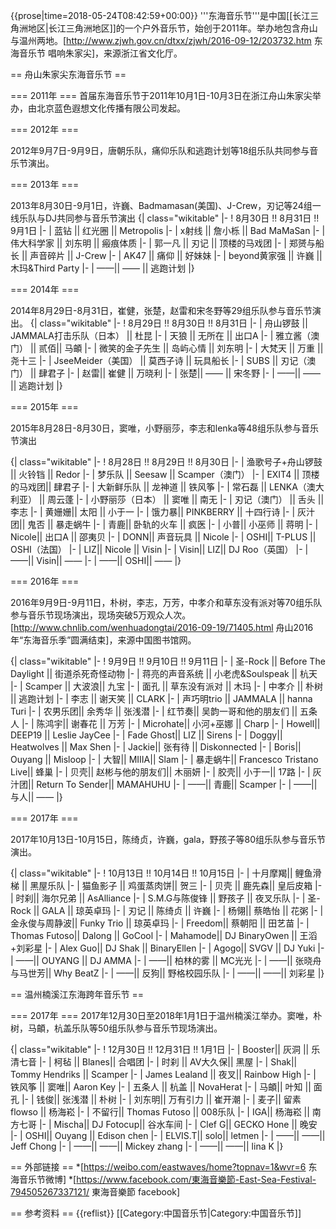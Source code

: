 {{prose|time=2018-05-24T08:42:59+00:00}}
'''东海音乐节'''是中国[[长江三角洲地区|长江三角洲地区]]的一个户外音乐节，始创于2011年。举办地包含舟山与温州两地。<ref>[http://www.zjwh.gov.cn/dtxx/zjwh/2016-09-12/203732.htm 东海音乐节 唱响朱家尖]，来源浙江省文化厅。</ref>

== 舟山朱家尖东海音乐节 ==

=== 2011年 ===
首届东海音乐节于2011年10月1日-10月3日在浙江舟山朱家尖举办，由北京蓝色遐想文化传播有限公司发起。

=== 2012年 ===

2012年9月7日-9月9日，唐朝乐队，痛仰乐队和逃跑计划等18组乐队共同参与音乐节演出。

=== 2013年 ===

2013年8月30日-9月1日，许巍、Badmamasan(美国)、J-Crew，刃记等24组一线乐队与DJ共同参与音乐节演出
{| class="wikitable"
|-
! 8月30日 !! 8月31日 !! 9月1日
|-
| 蓝钻 || 红光圈 || Metropolis
|-
| x射线 || 詹小栎 || Bad MaMaSan
|-
| 伟大科学家 || 刘东明 || 瘢痕体质
|-
| 郭一凡 || 刃记 || 顶楼的马戏团
|-
| 郑赟与船长 || 声音碎片 || J-Crew
|-
| AK47 || 痛仰 || 好妹妹
|-
| beyond黄家强 || 许巍 || 木玛&Third Party
|-
| ——|| —— || 逃跑计划
|}

=== 2014年 ===

2014年8月29日-8月31日，崔健，张楚，赵雷和宋冬野等29组乐队参与音乐节演出。
{| class="wikitable"
|-
! 8月29日 !! 8月30日 !! 8月31日
|-
| 舟山锣鼓 || JAMMALA打击乐队（日本） || 杜昆
|-
| 天狼 || 无所在 || 出口A
|-
| 雅立酱（澳门） || 贰佰|| 马頔
|-
| 微笑的金子先生 || 岛屿心情 || 刘东明
|-
| 大梵天 || 万重 || 尧十三
|-
| JseeMeider（美国） || 莫西子诗 || 玩具船长
|-
| SUBS || 刃记（澳门） || 肆君子
|-
| 赵雷|| 崔健 || 万晓利
|-
| 张楚|| —— || 宋冬野
|-
| ——|| —— || 逃跑计划
|}

=== 2015年 ===

2015年8月28日-8月30日，窦唯，小野丽莎，李志和lenka等48组乐队参与音乐节演出

{| class="wikitable"
|-
! 8月28日 !! 8月29日 !! 8月30日
|-
| 渔歌号子+舟山锣鼓 || 火铃铛 || Redor
|-
| 梦乐队 || Seesaw || Scamper（澳门）
|-
| EXIT4 || 顶楼的马戏团|| 肆君子
|-
| 大新鲜乐队 || 龙神道 || 铁风筝
|-
| 常石磊 || LENKA（澳大利亚） || 周云蓬
|-
| 小野丽莎（日本） || 窦唯 || 南无
|-
|  刃记（澳门） || 舌头 || 李志
|-
| 黄姗姗|| 太阳 || 小于一
|-
| 饿力暴|| PINKBERRY || 十四行诗
|-
| 灰汁团|| 鬼否 || 暴走蜗牛
|-
| 青鹿|| 卧轨的火车 || 疯医
|-
| 小普|| 小巫师 || 蒋明
|-
| Nicole|| 出口A || 邵夷贝
|-
| DONN|| 声音玩具 || Nicole
|-
| OSHI|| T-PLUS || OSHI（法国）
|-
| LIZ|| Nicole || Visin
|-
| Visin|| LIZ|| DJ Roo（英国）
|-
| ——|| Visin|| ——
|-
| ——|| OSHI|| ——
|}

=== 2016年 ===

2016年9月9日-9月11日，朴树，李志，万芳，中孝介和草东没有派对等70组乐队参与音乐节现场演出，现场突破5万观众人次。<ref>[http://www.chnlib.com/wenhuadongtai/2016-09-19/71405.html 舟山2016年“东海音乐季”圆满结束]，来源中国图书馆网。</ref>

{| class="wikitable"
|-
! 9月9日 !! 9月10日 !! 9月11日
|-
| 圣-Rock || Before The Daylight || 街道杀死奇怪动物
|-
| 蒋亮的声音系统 || 小老虎&Soulspeak || 杭天
|-
| Scamper || 大波浪|| 九宝
|-
| 面孔 || 草东没有派对 || 木玛
|-
| 中孝介 || 朴树 || 逃跑计划
|-
| 李志 || 谢天笑 || CLARK
|-
|  声巧明trio || JAMMALA || hanna Turi
|-
| 农男乐团|| 余秀华 || 张浅潜
|-
| 红节奏|| 吴韵一哥和他的朋友们 || 五条人
|-
| 陈鸿宇|| 谢春花 || 万芳
|-
| Microhate|| 小河+巫娜 || Charp
|-
| Howell|| DEEP19 || Leslie JayCee
|-
| Fade Ghost|| LIZ || Sirens
|-
| Doggy|| Heatwolves || Max Shen
|-
| Jackie|| 张有待 || Diskonnected
|-
| Boris|| Ouyang || Misloop
|-
| 大智|| MIIIA|| Slam
|-
| 暴走蜗牛|| Francesco Tristano Live|| 蜂巢
|-
| 贝壳|| 赵彬与他的朋友们|| 木丽妍
|-
| 胶壳|| 小于一|| 17路
|-
| 灰汁团|| Return To Sender|| MAMAHUHU
|-
| ——|| 青鹿|| Scamper
|-
| ——|| 与人|| ——
|}

=== 2017年 ===

2017年10月13日-10月15日，陈绮贞，许巍，gala，野孩子等80组乐队参与音乐节演出。

{| class="wikitable"
|-
! 10月13日 !! 10月14日 !! 10月15日
|-
| 十月摩羯|| 鲤鱼滑梯 || 黑屋乐队
|-
| 猫鱼影子 || 鸡蛋蒸肉饼|| 贺三
|-
| 贝壳 || 鹿先森|| 皇后皮箱
|-
| 时刹|| 海尔兄弟 || AsAlliance
|-
| S.M.G与陈俊锋 || 野孩子 || 夜叉乐队
|-
| 圣-Rock || GALA || 琼英卓玛
|-
|  刃记 || 陈绮贞 || 许巍
|-
| 杨翎|| 蔡皓怡 || 花粥
|-
| 金永俊与周静波|| Funky Trio || 琼英卓玛
|-
| Freedom|| 蔡朝阳 || 田艺苗
|-
| Thomas Futoso|| Dalong || GoCool
|-
| Mahamode|| DJ BinaryOwen || 王滔+刘彩星
|-
| Alex Guo|| DJ Shak || BinaryEllen
|-
| Agogo|| SVGV || DJ Yuki
|-
| ——|| OUYANG || DJ AMMA
|-
| ——|| 柏林的雾 || MC光光
|-
| ——|| 张晓舟与马世芳|| Why BeatZ
|-
| ——|| 反狗|| 野格校园乐队
|-
| ——|| ——|| 刘彩星
|}

== 温州楠溪江东海跨年音乐节 ==

=== 2017年 ===
2017年12月30日至2018年1月1日于温州楠溪江举办。窦唯，朴树，马頔，杭盖乐队等50组乐队参与音乐节现场演出。

{| class="wikitable"
|-
! 12月30日 !! 12月31日 !! 1月1日
|-
| Booster|| 灰洞 || 乐清七音
|-
| 柯毡 || Blanes|| 合唱团
|-
| 时刹 || AV大久保|| 黑屋
|-
| Shak|| Tommy Hendriks || Scamper
|-
| James Lealand || 夜叉|| Rainbow High
|-
| 铁风筝 || 窦唯|| Aaron Key
|-
|  五条人 || 杭盖 || NovaHerat
|-
| 马頔|| 叶知 || 面孔
|-
| 钱俊|| 张浅潜 || 朴树
|-
| 刘东明|| 万有引力 || 崔开潮
|-
| 麦子|| 留素flowso || 杨海崧
|-
| 不留行|| Thomas Futoso || 008乐队
|-
| IGA|| 杨海崧 || 南方七哥
|-
| Mischa|| DJ Fotocup|| 谷水车间
|-
| Clef G|| GECKO Hone || 晚安
|-
| OSHI|| Ouyang || Edison chen
|-
| ELVIS.T|| solo|| letmen
|-
| ——|| ——|| Jeff Chong
|-
| ——|| ——|| Mickey zhang
|-
| ——|| ——|| lina K
|}

== 外部链接 ==
*[https://weibo.com/eastwaves/home?topnav=1&wvr=6 东海音乐节微博]
*[https://www.facebook.com/東海音樂節-East-Sea-Festival-794505267337121/ 東海音樂節 facebook]

== 参考资料 ==
{{reflist}}
[[Category:中国音乐节|Category:中国音乐节]]